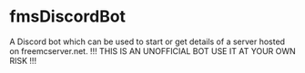 # fmsDiscordBot
A Discord bot which can be used to start or get details of a server hosted on freemcserver.net. !!! THIS IS AN UNOFFICIAL BOT USE IT AT YOUR OWN RISK !!!
